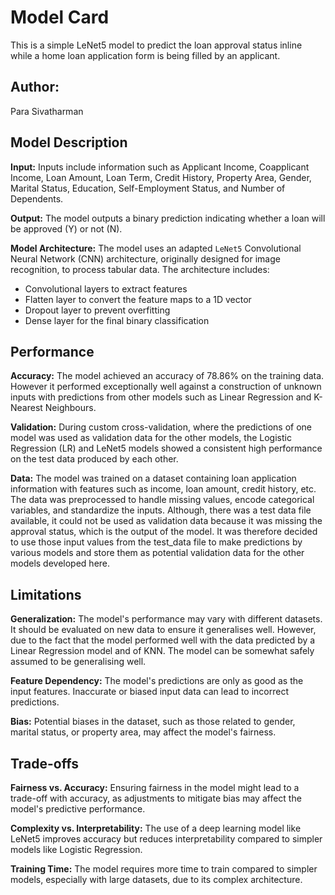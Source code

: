 # Model Card

This is a simple LeNet5 model to predict the loan approval status inline while a home loan application form is being
filled by an applicant.

## Author:
Para Sivatharman

## Model Description

**Input:**
Inputs include information such as Applicant Income, Coapplicant Income, Loan Amount, Loan Term, Credit History,
Property Area, Gender, Marital Status, Education, Self-Employment Status, and Number of Dependents.

**Output:**
The model outputs a binary prediction indicating whether a loan will be approved (Y) or not (N).

**Model Architecture:**
The model uses an adapted `LeNet5` Convolutional Neural Network (CNN) architecture, originally designed for image
recognition, to process tabular data. The architecture includes:

- Convolutional layers to extract features
- Flatten layer to convert the feature maps to a 1D vector
- Dropout layer to prevent overfitting
- Dense layer for the final binary classification

## Performance

**Accuracy:**
The model achieved an accuracy of 78.86% on the training data. However it performed exceptionally well against a
construction of unknown inputs with predictions from other models such as Linear Regression and K-Nearest Neighbours.

**Validation:** During custom cross-validation, where the predictions of one model was used as validation data for
the other models, the Logistic Regression (LR) and LeNet5 models showed a consistent
high performance on the test data produced by each other.

**Data:** The model was trained on a dataset containing loan application information with features such as income, loan
amount, credit history, etc. The data was preprocessed to handle missing values, encode categorical variables,
and standardize the inputs. Although, there was a test data file available, it could not be used as validation data
because it was missing the approval status, which is the output of the model. It was therefore decided to use those
input values from the test_data file to make predictions by various models and store them as potential validation data
for the other models developed here.

## Limitations

**Generalization:** The model's performance may vary with different datasets. It should be evaluated
on new data to ensure it generalises well. However, due to the fact that the model performed well with the data
predicted by a Linear Regression model and of KNN. The model can be somewhat safely assumed to be generalising well.

**Feature Dependency:** The model's predictions are only as good as the input features.
Inaccurate or biased input data can lead to incorrect predictions.

**Bias:** Potential biases in the dataset, such as those related to gender, marital status, or property area, may
affect the model's fairness.

## Trade-offs

**Fairness vs. Accuracy:** Ensuring fairness in the model might lead to a trade-off
with accuracy, as adjustments to mitigate bias may affect the model's predictive performance.

**Complexity vs. Interpretability:** The use of a deep learning model like LeNet5 improves accuracy but
reduces interpretability compared to simpler models like Logistic Regression.

**Training Time:** The model requires more time to train compared to simpler models, especially with large datasets,
due to its complex architecture.